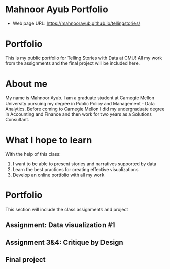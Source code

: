 
# Mahnoor Ayub Portfolio

- Web page URL:  https://mahnoorayub.github.io/tellingstories/

# Portfolio
This is my public portfolio for Telling Stories with Data at CMU!  All my work from the assignments and the final project will be included here.  

# About me
My name is Mahnoor Ayub. I am a graduate student at Carnegie Mellon University pursuing my degree in Public Policy and Management - Data Analytics.
Before coming to Carnegie Mellon I did my undergraduate degree in Accounting and Finance and then work for two years as a Solutions Consultant. 

# What I hope to learn
With the help of this class: 

1. I want to be able to present stories and narratives supported by data
2. Learn the best practices for creating effective visualizations 
3. Develop an online portfolio with all my work


# Portfolio
This section will include the class assignments and project

## Assignment: Data visualization #1
 

## Assignment 3&4: Critique by Design
 

## Final project
